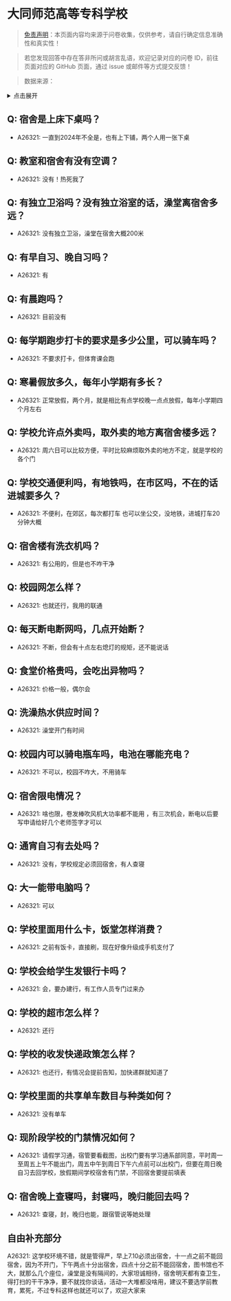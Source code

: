 # 大同师范高等专科学校

> [免责声明](https://colleges.chat/#_3)：本页面内容均来源于问卷收集，仅供参考，请自行确定信息准确性和真实性！

> 若您发现回答中存在答非所问或胡言乱语，欢迎记录对应的问卷 ID，前往页面对应的 GitHub 页面，通过 issue 或邮件等方式提交反馈！

> 数据来源：

<details><summary>点击展开</summary>
<ul>
<li>A26321: 匿名 (2024 年 08 月)</li>
</ul>
</details>

## Q: 宿舍是上床下桌吗？

- A26321: 一直到2024年不全是，也有上下铺，两个人用一张下桌

## Q: 教室和宿舍有没有空调？

- A26321: 没有！热死我了

## Q: 有独立卫浴吗？没有独立浴室的话，澡堂离宿舍多远？

- A26321: 没有独立卫浴，澡堂在宿舍大概200米

## Q: 有早自习、晚自习吗？

- A26321: 有

## Q: 有晨跑吗？

- A26321: 目前没有

## Q: 每学期跑步打卡的要求是多少公里，可以骑车吗？

- A26321: 不要求打卡，但体育课会跑

## Q: 寒暑假放多久，每年小学期有多长？

- A26321: 正常放假，两个月，就是相比有点学校晚一点点放假，每年小学期四个月左右

## Q: 学校允许点外卖吗，取外卖的地方离宿舍楼多远？

- A26321: 周六日可以比较方便，平时比较麻烦取外卖的地方不定，就是学校的各个门

## Q: 学校交通便利吗，有地铁吗，在市区吗，不在的话进城要多久？

- A26321: 不便利，在郊区，每次都打车 也可以坐公交，没地铁，进城打车20分钟大概

## Q: 宿舍楼有洗衣机吗？

- A26321: 有公用的，但是也不咋干净

## Q: 校园网怎么样？

- A26321: 也就还行，我用的联通

## Q: 每天断电断网吗，几点开始断？

- A26321: 不断，但会有十点左右熄灯的规矩，还不能说话

## Q: 食堂价格贵吗，会吃出异物吗？

- A26321: 价格一般，偶尔会

## Q: 洗澡热水供应时间？

- A26321: 澡堂开门有时间

## Q: 校园内可以骑电瓶车吗，电池在哪能充电？

- A26321: 不可以，校园不咋大，不用骑车

## Q: 宿舍限电情况？

- A26321: 啥也限，卷发棒吹风机大功率都不能用 ，有三次机会，断电以后要写申请给好几个老师签字才可以

## Q: 通宵自习有去处吗？

- A26321: 没有，学校规定必须回宿舍，有人查寝

## Q: 大一能带电脑吗？

- A26321: 可以

## Q: 学校里面用什么卡，饭堂怎样消费？

- A26321: 之前有饭卡，直接刷，现在好像升级成手机支付了

## Q: 学校会给学生发银行卡吗？

- A26321: 会，要办建行，有工作人员专门过来办

## Q: 学校的超市怎么样？

- A26321: 还行

## Q: 学校的收发快递政策怎么样？

- A26321: 也还行，有情况会提前告知，加快递群就知道了

## Q: 学校里面的共享单车数目与种类如何？

- A26321: 没有单车

## Q: 现阶段学校的门禁情况如何？

- A26321: 请假学习通，宿管要看截图，出校门要有学习通系部同意，平时周一至周五上午不能出门，周五中午到周日下午六点前可以出校门，但要在周日晚自习去回学校，放假期间学校宿舍有门禁，不回宿舍要提前填表

## Q: 宿舍晚上查寝吗，封寝吗，晚归能回去吗？

- A26321: 查寝，封，晚归也能，跟宿管说等她处理

## 自由补充部分

A26321: 这学校环境不错，就是管得严，早上7.10必须出宿舍，十一点之前不能回宿舍，因为不开门，下午两点十分出宿舍，四点十分之前不能回宿舍，图书馆也不大，就那么几个座位，澡堂是没有隔间的，大家坦诚相待，宿舍明天都有查卫生，得打扫的干干净净，要不就找你谈话，活动一大堆都没啥用，建议不要选学前教育，累死，不过专科这样也就还可以了，欢迎大家来